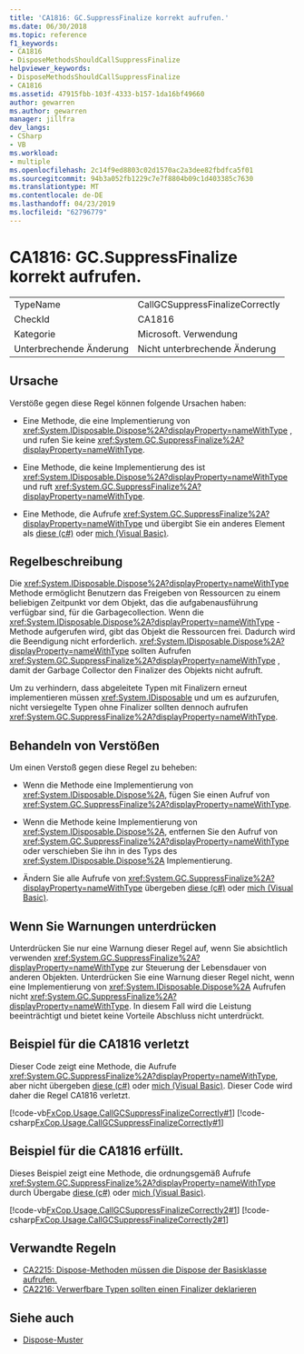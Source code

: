 ```yaml
---
title: 'CA1816: GC.SuppressFinalize korrekt aufrufen.'
ms.date: 06/30/2018
ms.topic: reference
f1_keywords:
- CA1816
- DisposeMethodsShouldCallSuppressFinalize
helpviewer_keywords:
- DisposeMethodsShouldCallSuppressFinalize
- CA1816
ms.assetid: 47915fbb-103f-4333-b157-1da16bf49660
author: gewarren
ms.author: gewarren
manager: jillfra
dev_langs:
- CSharp
- VB
ms.workload:
- multiple
ms.openlocfilehash: 2c14f9ed8803c02d1570ac2a3dee82fbdfca5f01
ms.sourcegitcommit: 94b3a052fb1229c7e7f8804b09c1d403385c7630
ms.translationtype: MT
ms.contentlocale: de-DE
ms.lasthandoff: 04/23/2019
ms.locfileid: "62796779"
---
```

# <a name="ca1816-call-gcsuppressfinalize-correctly"></a>CA1816: GC.SuppressFinalize korrekt aufrufen.

|||
|-|-|
|TypeName|CallGCSuppressFinalizeCorrectly|
|CheckId|CA1816|
|Kategorie|Microsoft. Verwendung|
|Unterbrechende Änderung|Nicht unterbrechende Änderung|

## <a name="cause"></a>Ursache

Verstöße gegen diese Regel können folgende Ursachen haben:

- Eine Methode, die eine Implementierung von <xref:System.IDisposable.Dispose%2A?displayProperty=nameWithType> , und rufen Sie keine <xref:System.GC.SuppressFinalize%2A?displayProperty=nameWithType>.

- Eine Methode, die keine Implementierung des ist <xref:System.IDisposable.Dispose%2A?displayProperty=nameWithType> und ruft <xref:System.GC.SuppressFinalize%2A?displayProperty=nameWithType>.

- Eine Methode, die Aufrufe <xref:System.GC.SuppressFinalize%2A?displayProperty=nameWithType> und übergibt Sie ein anderes Element als [diese (c#)](/dotnet/csharp/language-reference/keywords/this) oder [mich (Visual Basic)](/dotnet/visual-basic/programming-guide/program-structure/me-my-mybase-and-myclass#me).

## <a name="rule-description"></a>Regelbeschreibung

Die <xref:System.IDisposable.Dispose%2A?displayProperty=nameWithType> Methode ermöglicht Benutzern das Freigeben von Ressourcen zu einem beliebigen Zeitpunkt vor dem Objekt, das die aufgabenausführung verfügbar sind, für die Garbagecollection. Wenn die <xref:System.IDisposable.Dispose%2A?displayProperty=nameWithType> -Methode aufgerufen wird, gibt das Objekt die Ressourcen frei. Dadurch wird die Beendigung nicht erforderlich. <xref:System.IDisposable.Dispose%2A?displayProperty=nameWithType> sollten Aufrufen <xref:System.GC.SuppressFinalize%2A?displayProperty=nameWithType> , damit der Garbage Collector den Finalizer des Objekts nicht aufruft.

Um zu verhindern, dass abgeleitete Typen mit Finalizern erneut implementieren müssen <xref:System.IDisposable> und um es aufzurufen, nicht versiegelte Typen ohne Finalizer sollten dennoch aufrufen <xref:System.GC.SuppressFinalize%2A?displayProperty=nameWithType>.

## <a name="how-to-fix-violations"></a>Behandeln von Verstößen

Um einen Verstoß gegen diese Regel zu beheben:

- Wenn die Methode eine Implementierung von <xref:System.IDisposable.Dispose%2A>, fügen Sie einen Aufruf von <xref:System.GC.SuppressFinalize%2A?displayProperty=nameWithType>.

- Wenn die Methode keine Implementierung von <xref:System.IDisposable.Dispose%2A>, entfernen Sie den Aufruf von <xref:System.GC.SuppressFinalize%2A?displayProperty=nameWithType> oder verschieben Sie ihn in des Typs des <xref:System.IDisposable.Dispose%2A> Implementierung.

- Ändern Sie alle Aufrufe von <xref:System.GC.SuppressFinalize%2A?displayProperty=nameWithType> übergeben [diese (c#)](/dotnet/csharp/language-reference/keywords/this) oder [mich (Visual Basic)](/dotnet/visual-basic/programming-guide/program-structure/me-my-mybase-and-myclass#me).

## <a name="when-to-suppress-warnings"></a>Wenn Sie Warnungen unterdrücken

Unterdrücken Sie nur eine Warnung dieser Regel auf, wenn Sie absichtlich verwenden <xref:System.GC.SuppressFinalize%2A?displayProperty=nameWithType> zur Steuerung der Lebensdauer von anderen Objekten. Unterdrücken Sie eine Warnung dieser Regel nicht, wenn eine Implementierung von <xref:System.IDisposable.Dispose%2A> Aufrufen nicht <xref:System.GC.SuppressFinalize%2A?displayProperty=nameWithType>. In diesem Fall wird die Leistung beeinträchtigt und bietet keine Vorteile Abschluss nicht unterdrückt.

## <a name="example-that-violates-ca1816"></a>Beispiel für die CA1816 verletzt

Dieser Code zeigt eine Methode, die Aufrufe <xref:System.GC.SuppressFinalize%2A?displayProperty=nameWithType>, aber nicht übergeben [diese (c#)](/dotnet/csharp/language-reference/keywords/this) oder [mich (Visual Basic)](/dotnet/visual-basic/programming-guide/program-structure/me-my-mybase-and-myclass#me). Dieser Code wird daher die Regel CA1816 verletzt.

[!code-vb[FxCop.Usage.CallGCSuppressFinalizeCorrectly#1](../code-quality/codesnippet/VisualBasic/ca1816-call-gc-suppressfinalize-correctly_1.vb)]
[!code-csharp[FxCop.Usage.CallGCSuppressFinalizeCorrectly#1](../code-quality/codesnippet/CSharp/ca1816-call-gc-suppressfinalize-correctly_1.cs)]

## <a name="example-that-satisfies-ca1816"></a>Beispiel für die CA1816 erfüllt.

Dieses Beispiel zeigt eine Methode, die ordnungsgemäß Aufrufe <xref:System.GC.SuppressFinalize%2A?displayProperty=nameWithType> durch Übergabe [diese (c#)](/dotnet/csharp/language-reference/keywords/this) oder [mich (Visual Basic)](/dotnet/visual-basic/programming-guide/program-structure/me-my-mybase-and-myclass#me).

[!code-vb[FxCop.Usage.CallGCSuppressFinalizeCorrectly2#1](../code-quality/codesnippet/VisualBasic/ca1816-call-gc-suppressfinalize-correctly_2.vb)]
[!code-csharp[FxCop.Usage.CallGCSuppressFinalizeCorrectly2#1](../code-quality/codesnippet/CSharp/ca1816-call-gc-suppressfinalize-correctly_2.cs)]

## <a name="related-rules"></a>Verwandte Regeln

- [CA2215: Dispose-Methoden müssen die Dispose der Basisklasse aufrufen.](../code-quality/ca2215-dispose-methods-should-call-base-class-dispose.md)
- [CA2216: Verwerfbare Typen sollten einen Finalizer deklarieren](../code-quality/ca2216-disposable-types-should-declare-finalizer.md)

## <a name="see-also"></a>Siehe auch

- [Dispose-Muster](/dotnet/standard/design-guidelines/dispose-pattern)